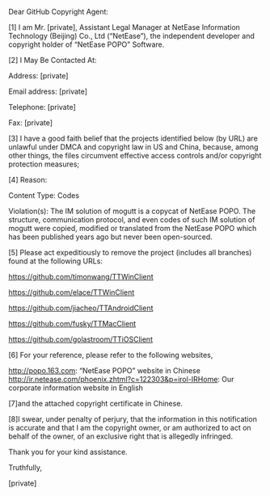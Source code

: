 Dear GitHub Copyright Agent:

[1] I am Mr. [private], Assistant Legal Manager at NetEase Information Technology (Beijing) Co., Ltd (“NetEase”), the independent developer and copyright holder of “NetEase POPO” Software.

[2] I May Be Contacted At:

Address:
[private]

Email address: [private]

Telephone: [private]

Fax: [private]

[3] I have a good faith belief that the projects identified below (by URL) are unlawful under DMCA and copyright law in US and China, because, among other things, the files circumvent effective access controls and/or copyright protection measures;

[4] Reason:

Content Type: Codes

Violation(s): The IM solution of mogutt is a copycat of NetEase POPO. The structure, communication protocol, and even codes of such IM solution of mogutt were copied, modified or translated from the NetEase POPO which has been published years ago but never been open-sourced.

[5] Please act expeditiously to remove the project (includes all branches) found at the following URLs:

https://github.com/timonwang/TTWinClient

https://github.com/elace/TTWinClient

https://github.com/jiacheo/TTAndroidClient

https://github.com/fusky/TTMacClient

https://github.com/golastroom/TTiOSClient

[6] For your reference, please refer to the following websites,

http://popo.163.com: “NetEase POPO” website in Chinese
http://ir.netease.com/phoenix.zhtml?c=122303&p=irol-IRHome: Our corporate information website in English

[7]and the attached copyright certificate in Chinese.

[8]I swear, under penalty of perjury, that the information in this notification is accurate and that I am the copyright owner, or am authorized to act on behalf of the owner, of an exclusive right that is allegedly infringed.

Thank you for your kind assistance.

Truthfully,

[private]

